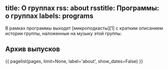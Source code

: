 title: О группах
rss: about
rsstitle: Программы: о группах
labels: programs
---
В рамках программы выходят [микроподкасты][1] с кратким описанием истории
группы, наложенные на музыку этой группы.


## Архив выпусков

{{ pagelist(pages, limit=None, label='about', show_dates=False) }}
